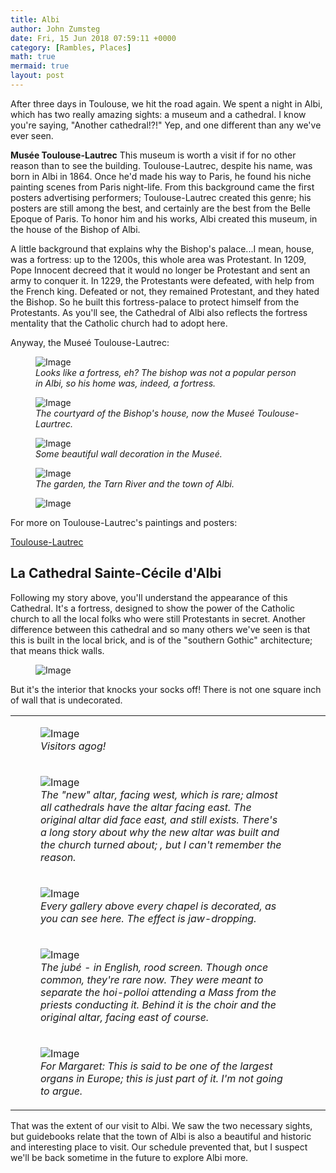 ```yaml
---
title: Albi
author: John Zumsteg
date: Fri, 15 Jun 2018 07:59:11 +0000
category: [Rambles, Places]
math: true
mermaid: true
layout: post
---
```

After three days in Toulouse, we hit the road again. We spent a night in Albi, which has two really amazing sights: a museum and a cathedral. I know you're saying, "Another cathedral!?!" Yep, and one different than any we've ever seen.

<strong>Musée Toulouse-Lautrec</strong>
This museum is worth a visit if for no other reason than to see the building. Toulouse-Lautrec, despite his name, was born in Albi in 1864. Once he'd made his way to Paris, he found his niche painting scenes from Paris night-life. From this background came the first posters advertising performers; Toulouse-Lautrec created this genre; his posters are still among the best, and certainly are the best from the Belle Epoque of Paris. To honor him and his works, Albi created this museum, in the house of the Bishop of Albi.

A little background that explains why the Bishop's palace...I mean, house, was a fortress: up to the 1200s, this whole area was Protestant. In 1209, Pope Innocent decreed that it would no longer be Protestant and sent an army to conquer it. In 1229, the Protestants were defeated, with help from the French king. Defeated or not, they remained Protestant, and they hated the Bishop. So he built this fortress-palace to protect himself from the Protestants. As you'll see, the Cathedral of Albi also reflects the fortress mentality that the Catholic church had to adopt here.

Anyway, the Museé Toulouse-Lautrec:

<figure class = "portrait">
	<img src="{{"/assets/images/2018/06/DSC06815.jpg" | prepend: site.baseurl | prepend: site.url }}" alt="Image" />
	<figcaption><em>Looks like a fortress, eh? The bishop was not a popular person in Albi, so his home was, indeed, a fortress.</em></figcaption>
</figure>


<figure class = "portrait">
	<img src="{{"/assets/images/2018/06/DSC06821-e1528989968321.jpg" | prepend: site.baseurl | prepend: site.url }}" alt="Image" />
	<figcaption><em>The courtyard of the Bishop's house, now the Museé Toulouse-Laurtrec.</em></figcaption>
</figure>



<figure class = "landscape">
	<img src="{{"/assets/images/2018/06/DSC06819-e1528990427186.jpg" | prepend: site.baseurl | prepend: site.url }}" alt="Image" />
	<figcaption><em>Some beautiful wall decoration in the Museé.</em></figcaption>
</figure>


<figure class = "landscape">
	<img src="{{"/assets/images/2018/06/DSC06822.jpg" | prepend: site.baseurl | prepend: site.url }}" alt="Image" />
	<figcaption><em>The garden, the Tarn River and the town of Albi.</em></figcaption>
</figure>

<td colspan="2"><figure class = "landscape">
	<img src="{{"/assets/images/2018/06/DSC06824.jpg" | prepend: site.baseurl | prepend: site.url }}" alt="Image" />
	<figcaption></figcaption>
</figure>


For more on Toulouse-Lautrec's paintings and posters:  

[Toulouse-Lautrec](https://www.google.fr/search?rlz=1C5CHFA_enUS750US750&amp;q=toulouse+lautrec+oeuvres)

<h2>La Cathedral Sainte-Cécile d'Albi</h2>
Following my story above, you'll understand the appearance of this Cathedral. It's a fortress, designed to show the power of the Catholic church to all the local folks who were still Protestants in secret. Another difference between this cathedral and so many others we've seen is that this is built in the local brick, and is of the "southern Gothic" architecture; that means thick walls.
<figure class = "landscape">
	<img src="{{"/assets/images/2018/06/Albi_-_Cathédrale_Sainte-Cécile_-_Vue_générale-1.jpg" | prepend: site.baseurl | prepend: site.url }}" alt="Image" />
	<figcaption></figcaption>
</figure>


But it's the interior that knocks your socks off! There is not one square inch of wall that is undecorated.
<table>
<tbody>
<tr>
<td colspan="2">

<figure class = "landscape">
	<img src="{{"/assets/images/2018/06/DSC06830-e1528993024837.jpg" | prepend: site.baseurl | prepend: site.url }}" alt="Image" />
	<figcaption><em>Visitors agog!</em></figcaption>
</figure>

</td>
<td></td>
</tr>
<tr>
<td>

<figure class = "portrait">
	<img src="{{"/assets/images/2018/06/DSC06829.jpg" | prepend: site.baseurl | prepend: site.url }}" alt="Image" />
	<figcaption><em>The "new" altar, facing west, which is rare; almost all cathedrals have the altar facing east. The original altar did face east, and still exists. There's a long story about why the new altar was built and the church turned about; , but I can't remember the reason.</em></figcaption>
</figure>

</td>
</tr>
<tr>
<td>

<figure class = "portrait">
	<img src="{{"/assets/images/2018/06/DSC06847-e1528993590877.jpg" | prepend: site.baseurl | prepend: site.url }}" alt="Image" />
	<figcaption><em>Every gallery above every chapel is decorated, as you can see here. The effect is jaw-dropping.</em></figcaption>
</figure>

</td>
</tr>
<tr>
<td>

<figure class = "landscape">
	<img src="{{"/assets/images/2018/06/DSC06841.jpg" | prepend: site.baseurl | prepend: site.url }}" alt="Image" />
	<figcaption><em>The jubé - in English, rood screen. Though once common, they're rare now. They were meant to separate the hoi-polloi attending a Mass from the priests conducting it. Behind it is the choir and the original altar, facing east of course.</em></figcaption>
</figure>

</td>
</tr>
<tr>
<td>

<figure class = "landscape">
	<img src="{{"/assets/images/2018/06/DSC06838.jpg" | prepend: site.baseurl | prepend: site.url }}" alt="Image" />
	<figcaption><em>For Margaret: This is said to be one of the largest organs in Europe; this is just part of it. I'm not going to argue.</em></figcaption>
</figure>

</td>
</tr>
</tbody>
</table>
That was the extent of our visit to Albi. We saw the two necessary sights, but guidebooks relate that the town of Albi is also a beautiful and historic and interesting place to visit. Our schedule prevented that, but I suspect we'll be back sometime in the future to explore Albi more.

